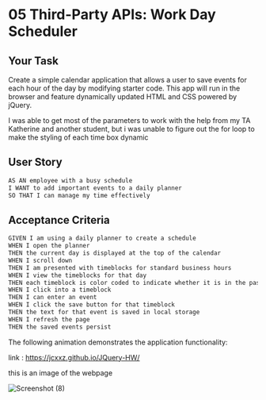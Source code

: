 # 05 Third-Party APIs: Work Day Scheduler

## Your Task

Create a simple calendar application that allows a user to save events for each hour of the day by modifying starter code. This app will run in the browser and feature dynamically updated HTML and CSS powered by jQuery.

I was able to get most of the parameters to work with the help from my TA Katherine and another student, but i was unable to figure out the for loop to make the styling of each time box dynamic 

## User Story

```md
AS AN employee with a busy schedule
I WANT to add important events to a daily planner
SO THAT I can manage my time effectively
```

## Acceptance Criteria

```md
GIVEN I am using a daily planner to create a schedule
WHEN I open the planner
THEN the current day is displayed at the top of the calendar
WHEN I scroll down
THEN I am presented with timeblocks for standard business hours
WHEN I view the timeblocks for that day
THEN each timeblock is color coded to indicate whether it is in the past, present, or future
WHEN I click into a timeblock
THEN I can enter an event
WHEN I click the save button for that timeblock
THEN the text for that event is saved in local storage
WHEN I refresh the page
THEN the saved events persist
```

The following animation demonstrates the application functionality:

link : https://jcxxz.github.io/JQuery-HW/

this is an image of the webpage

![Screenshot (8)](https://user-images.githubusercontent.com/117127694/210935954-e8bab5f4-6e41-4dec-a3e5-cb15a94452c0.png)




